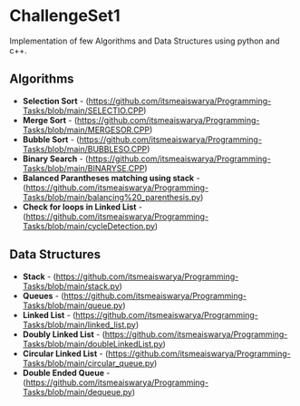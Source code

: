 # ChallengeSet1

Implementation of few Algorithms and Data Structures using python and c++.

## Algorithms

* **Selection Sort** - (https://github.com/itsmeaiswarya/Programming-Tasks/blob/main/SELECTIO.CPP) 
* **Merge Sort** - (https://github.com/itsmeaiswarya/Programming-Tasks/blob/main/MERGESOR.CPP)
* **Bubble Sort** - (https://github.com/itsmeaiswarya/Programming-Tasks/blob/main/BUBBLESO.CPP)
* **Binary Search** - (https://github.com/itsmeaiswarya/Programming-Tasks/blob/main/BINARYSE.CPP)
* **Balanced Parantheses matching using stack** - (https://github.com/itsmeaiswarya/Programming-Tasks/blob/main/balancing%20_parenthesis.py)
* **Check for loops in Linked List** - (https://github.com/itsmeaiswarya/Programming-Tasks/blob/main/cycleDetection.py)

## Data Structures

* **Stack** - (https://github.com/itsmeaiswarya/Programming-Tasks/blob/main/stack.py) 
* **Queues** - (https://github.com/itsmeaiswarya/Programming-Tasks/blob/main/queue.py)
* **Linked List** - (https://github.com/itsmeaiswarya/Programming-Tasks/blob/main/linked_list.py) 
* **Doubly Linked List** - (https://github.com/itsmeaiswarya/Programming-Tasks/blob/main/doubleLinkedList.py) 
* **Circular Linked List** - (https://github.com/itsmeaiswarya/Programming-Tasks/blob/main/circular_queue.py)
* **Double Ended Queue** - (https://github.com/itsmeaiswarya/Programming-Tasks/blob/main/dequeue.py)
